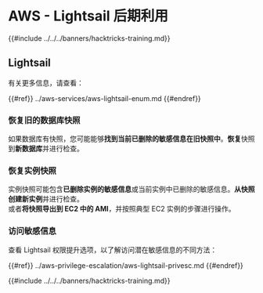 # AWS - Lightsail 后期利用

{{#include ../../../banners/hacktricks-training.md}}

## Lightsail

有关更多信息，请查看：

{{#ref}}
../aws-services/aws-lightsail-enum.md
{{#endref}}

### 恢复旧的数据库快照

如果数据库有快照，您可能能够**找到当前已删除的敏感信息在旧快照中**。**恢复**快照到**新数据库**并进行检查。

### 恢复实例快照

实例快照可能包含**已删除实例的敏感信息**或当前实例中已删除的敏感信息。**从快照创建新实例**并进行检查。\
或者**将快照导出到 EC2 中的 AMI**，并按照典型 EC2 实例的步骤进行操作。

### 访问敏感信息

查看 Lightsail 权限提升选项，以了解访问潜在敏感信息的不同方法：

{{#ref}}
../aws-privilege-escalation/aws-lightsail-privesc.md
{{#endref}}

{{#include ../../../banners/hacktricks-training.md}}
